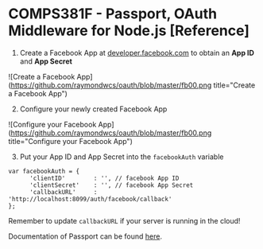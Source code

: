 # COMPS381F - Passport, OAuth Middleware for Node.js [Reference]

1. Create a Facebook App at [developer.facebook.com](https://developer.facebook.com) to obtain an **App ID** and **App Secret**

![Create a Facebook App](https://github.com/raymondwcs/oauth/blob/master/fb00.png title="Create a Facebook App")

2. Configure your newly created Facebook App

![Configure your Facebook App](https://github.com/raymondwcs/oauth/blob/master/fb00.png title="Configure your Facebook App")

3. Put your App ID and App Secret into the `facebookAuth` variable
```
var facebookAuth = {
      'clientID'        : '', // facebook App ID
      'clientSecret'    : '', // facebook App Secret
      'callbackURL'     : 'http://localhost:8099/auth/facebook/callback'
};
```
   Remember to update `callbackURL` if your server is running in the cloud!

Documentation of Passport can be found [here](http://www.passportjs.org).
